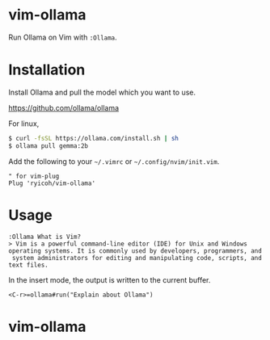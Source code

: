 # vim-ollama

Run Ollama on Vim with `:Ollama`.

# Installation

Install Ollama and pull the model which you want to use.

https://github.com/ollama/ollama

For linux,

```sh
$ curl -fsSL https://ollama.com/install.sh | sh
$ ollama pull gemma:2b
```

Add the following to your `~/.vimrc` or `~/.config/nvim/init.vim`.

```vim
" for vim-plug
Plug 'ryicoh/vim-ollama'
```

# Usage

```vim
:Ollama What is Vim?
> Vim is a powerful command-line editor (IDE) for Unix and Windows operating systems. It is commonly used by developers, programmers, and
 system administrators for editing and manipulating code, scripts, and text files.
```

In the insert mode, the output is written to the current buffer.

```vim
<C-r>=ollama#run("Explain about Ollama")
```

# vim-ollama
